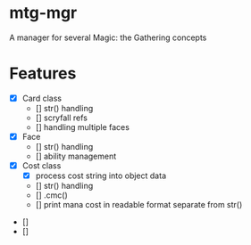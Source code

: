 # mtg-mgr
A manager for several Magic: the Gathering concepts

# Features
- [x] Card class
  - [] str() handling
  - [] scryfall refs
  - [] handling multiple faces
- [x] Face
  - [] str() handling
  - [] ability management
- [x] Cost class
  - [x] process cost string into object data
  - [] str() handling
  - [] .cmc()
  - [] print mana cost in readable format separate from str()
- []
- []
